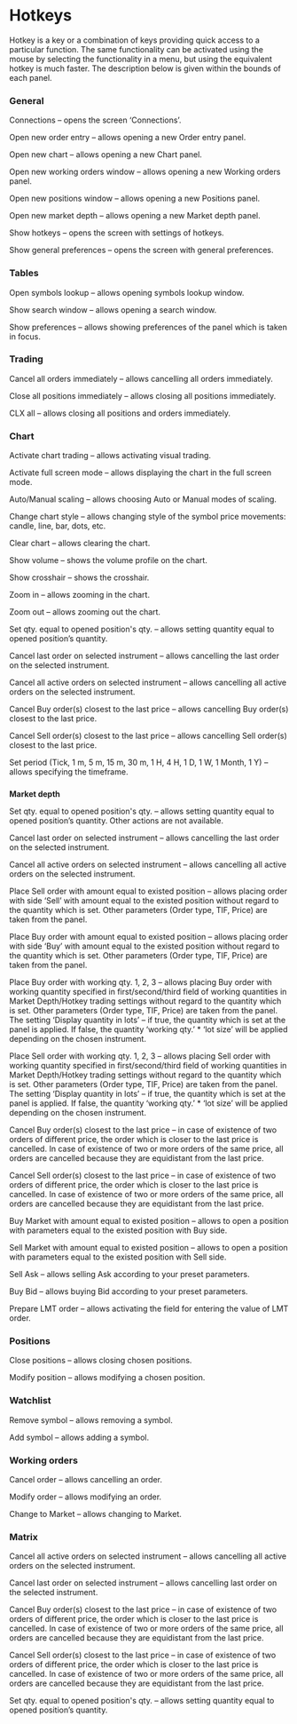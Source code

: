 # Hotkeys

Hotkey is a key or a combination of keys providing quick access to a particular function. The same functionality can be activated using the mouse by selecting the functionality in a menu, but using the equivalent hotkey is much faster. The description below is given within the bounds of each panel.

### **General**

Connections – opens the screen ‘Connections’.

Open new order entry – allows opening a new Order entry panel.

Open new chart – allows opening a new Chart panel.

Open new working orders window – allows opening a new Working orders panel.

Open new positions window – allows opening a new Positions panel.

Open new market depth – allows opening a new Market depth panel.

Show hotkeys – opens the screen with settings of hotkeys.

Show general preferences – opens the screen with general preferences.

### **Tables**

Open symbols lookup – allows opening symbols lookup window.

Show search window – allows opening a search window.

Show preferences – allows showing preferences of the panel which is taken in focus.

### **Trading**

Cancel all orders immediately – allows cancelling all orders immediately.

Close all positions immediately – allows closing all positions immediately.

CLX all – allows closing all positions and orders immediately. 

### Chart

Activate chart trading – allows activating visual trading.

Activate full screen mode – allows displaying the chart in the full screen mode.

Auto/Manual scaling – allows choosing Auto or Manual modes of scaling.

Change chart style – allows changing style of the symbol price movements: candle, line, bar, dots, etc.

Clear chart – allows clearing the chart.

Show volume – shows the volume profile on the chart.

Show crosshair – shows the crosshair.

Zoom in – allows zooming in the chart.

Zoom out – allows zooming out the chart.

Set qty. equal to opened position's qty. – allows setting quantity equal to opened position’s quantity.

Cancel last order on selected instrument – allows cancelling the last order on the selected instrument.

Cancel all active orders on selected instrument – allows cancelling all active orders on the selected instrument.

Cancel Buy order\(s\) closest to the last price – allows cancelling Buy order\(s\) closest to the last price.

Cancel Sell order\(s\) closest to the last price – allows cancelling Sell order\(s\) closest to the last price.

Set period \(Tick, 1 m, 5 m, 15 m, 30 m, 1 H, 4 H, 1 D, 1 W, 1 Month, 1 Y\) – allows specifying the timeframe.

### **Market depth**

Set qty. equal to opened position's qty. – allows setting quantity equal to opened position’s quantity. Other actions are not available.

Cancel last order on selected instrument – allows cancelling the last order on the selected instrument.

Cancel all active orders on selected instrument – allows cancelling all active orders on the selected instrument.

Place Sell order with amount equal to existed position – allows placing order with side ‘Sell’ with amount equal to the existed position without regard to the quantity which is set. Other parameters \(Order type, TIF, Price\) are taken from the panel.

Place Buy order with amount equal to existed position – allows placing order with side ‘Buy’ with amount equal to the existed position without regard to the quantity which is set. Other parameters \(Order type, TIF, Price\) are taken from the panel.

Place Buy order with working qty. 1, 2, 3 – allows placing Buy order with working quantity specified in first/second/third field of working quantities in Market Depth/Hotkey trading settings without regard to the quantity which is set. Other parameters \(Order type, TIF, Price\) are taken from the panel. The setting ‘Display quantity in lots’ – if true, the quantity which is set at the panel is applied. If false, the quantity ‘working qty.’ \* ‘lot size’ will be applied depending on the chosen instrument.

Place Sell order with working qty. 1, 2, 3 – allows placing Sell order with working quantity specified in first/second/third field of working quantities in Market Depth/Hotkey trading settings without regard to the quantity which is set. Other parameters \(Order type, TIF, Price\) are taken from the panel. The setting ‘Display quantity in lots’ – if true, the quantity which is set at the panel is applied. If false, the quantity ‘working qty.’ \* ‘lot size’ will be applied depending on the chosen instrument.

Cancel Buy order\(s\) closest to the last price – in case of existence of two orders of different price, the order which is closer to the last price is cancelled. In case of existence of two or more orders of the same price, all orders are cancelled because they are equidistant from the last price.

Cancel Sell order\(s\) closest to the last price – in case of existence of two orders of different price, the order which is closer to the last price is cancelled. In case of existence of two or more orders of the same price, all orders are cancelled because they are equidistant from the last price.

Buy Market with amount equal to existed position – allows to open a position with parameters equal to the existed position with Buy side.

Sell Market with amount equal to existed position – allows to open a position with parameters equal to the existed position with Sell side.

Sell Ask – allows selling Ask according to your preset parameters.

Buy Bid – allows buying Bid according to your preset parameters.

Prepare LMT order – allows activating the field for entering the value of LMT order.

### **Positions**

Close positions – allows closing chosen positions.

Modify position – allows modifying a chosen position.

### **Watchlist**

Remove symbol – allows removing a symbol.

Add symbol – allows adding a symbol.

### **Working orders**

Cancel order – allows cancelling an order.

Modify order – allows modifying an order.

Change to Market – allows changing to Market.

### **Matrix**

Cancel all active orders on selected instrument – allows cancelling all active orders on the selected instrument.

Cancel last order on selected instrument – allows cancelling last order on the selected instrument.

Cancel Buy order\(s\) closest to the last price – in case of existence of two orders of different price, the order which is closer to the last price is cancelled. In case of existence of two or more orders of the same price, all orders are cancelled because they are equidistant from the last price.

Cancel Sell order\(s\) closest to the last price – in case of existence of two orders of different price, the order which is closer to the last price is cancelled. In case of existence of two or more orders of the same price, all orders are cancelled because they are equidistant from the last price.

Set qty. equal to opened position's qty. – allows setting quantity equal to opened position’s quantity.

